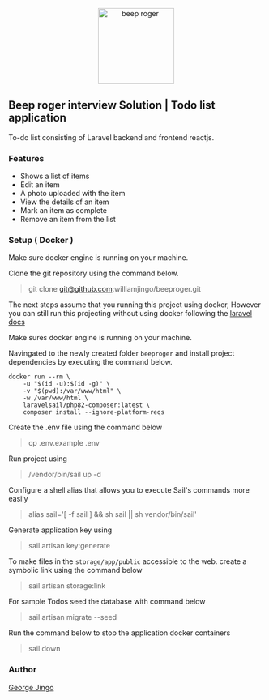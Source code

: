 <p align="center"><a href="https://beeproger.com" target="_blank"><img src="https://media.licdn.com/dms/image/C4E0BAQFtygilGPMZ3Q/company-logo_200_200/0/1661769361303?e=2147483647&v=beta&t=jZGOUjxkqiGFr3OpfD40J31zr4Fxvhni9fdsUFXn9p4" width="150" alt="beep roger"></a></p>

## Beep roger interview Solution | Todo list application

To-do list consisting of Laravel backend and frontend reactjs.

### Features

-   Shows a list of items
-   Edit an item
-   A photo uploaded with the item
-   View the details of an item
-   Mark an item as complete
-   Remove an item from the list

### Setup ( Docker )

Make sure docker engine is running on your machine.

Clone the git repository using the command below.

> git clone git@github.com:williamjingo/beeproger.git

The next steps assume that you running this project using docker, However you can still run this projecting without using docker following the [laravel docs](https://laravel.com/docs/9.x/installation)

Make sures docker engine is running on your machine.

Navingated to the newly created folder `beeproger` and install project dependencies by executing the command below.

```
docker run --rm \
    -u "$(id -u):$(id -g)" \
    -v "$(pwd):/var/www/html" \
    -w /var/www/html \
    laravelsail/php82-composer:latest \
    composer install --ignore-platform-reqs
```

Create the .env file using the command below

> cp .env.example .env

Run project using

> /vendor/bin/sail up -d

Configure a shell alias that allows you to execute Sail's commands more easily

> alias sail='[ -f sail ] && sh sail || sh vendor/bin/sail'

Generate application key using

> sail artisan key:generate

To make files in the `storage/app/public` accessible to the web. create a symbolic link using the command below

> sail artisan storage:link

For sample Todos seed the database with command below

> sail artisan migrate --seed

Run the command below to stop the application docker containers

> sail down

### Author

<a href="https://beeproger.com" target="_blank">George Jingo</a>
